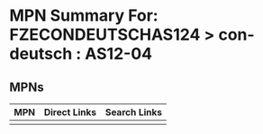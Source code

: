 



# MPN Summary For: FZECONDEUTSCHAS124 > con-deutsch : AS12-04

## MPNs
  

|MPN|Direct Links|Search Links|
| :--- | :--- | :--- |
||||
